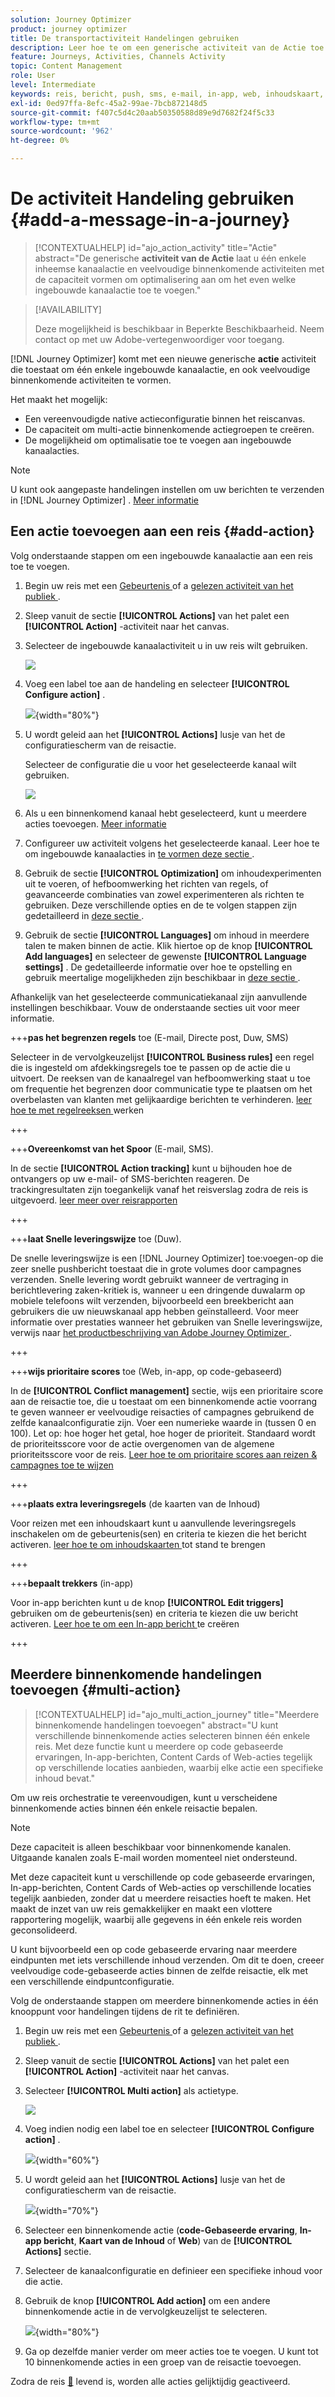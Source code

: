 ```yaml
---
solution: Journey Optimizer
product: journey optimizer
title: De transportactiviteit Handelingen gebruiken
description: Leer hoe te om een generische activiteit van de Actie toe te voegen om enige acties en multi-actie binnenkomende actiegroepen binnen het reiscanvas te vormen.
feature: Journeys, Activities, Channels Activity
topic: Content Management
role: User
level: Intermediate
keywords: reis, bericht, push, sms, e-mail, in-app, web, inhoudskaart, op code gebaseerde ervaring
exl-id: 0ed97ffa-8efc-45a2-99ae-7bcb872148d5
source-git-commit: f407c5d4c20aab50350588d89e9d7682f24f5c33
workflow-type: tm+mt
source-wordcount: '962'
ht-degree: 0%

---
```


# De activiteit Handeling gebruiken {#add-a-message-in-a-journey}

>[!CONTEXTUALHELP]
>id="ajo_action_activity"
>title="Actie"
>abstract="De generische **activiteit van de Actie** laat u één enkele inheemse kanaalactie en veelvoudige binnenkomende activiteiten met de capaciteit vormen om optimalisering aan om het even welke ingebouwde kanaalactie toe te voegen."

>[!AVAILABILITY]
>
>Deze mogelijkheid is beschikbaar in Beperkte Beschikbaarheid. Neem contact op met uw Adobe-vertegenwoordiger voor toegang.

[!DNL Journey Optimizer] komt met een nieuwe generische **actie** activiteit die toestaat om één enkele ingebouwde kanaalactie, en ook veelvoudige binnenkomende activiteiten te vormen.

Het maakt het mogelijk:

* Een vereenvoudigde native actieconfiguratie binnen het reiscanvas.
* De capaciteit om multi-actie binnenkomende actiegroepen te creëren.
* De mogelijkheid om optimalisatie toe te voegen aan ingebouwde kanaalacties.

>[!NOTE]
>
>U kunt ook aangepaste handelingen instellen om uw berichten te verzenden in [!DNL Journey Optimizer] . [Meer informatie](#recommendation)

## Een actie toevoegen aan een reis  {#add-action}

Volg onderstaande stappen om een ingebouwde kanaalactie aan een reis toe te voegen.

1. Begin uw reis met een [ Gebeurtenis ](general-events.md) of a [ gelezen activiteit van het publiek ](read-audience.md).

1. Sleep vanuit de sectie **[!UICONTROL Actions]** van het palet een **[!UICONTROL Action]** -activiteit naar het canvas.

1. Selecteer de ingebouwde kanaalactiviteit u in uw reis wilt gebruiken.

   ![](assets/journey-action-type-cbe.png)

1. Voeg een label toe aan de handeling en selecteer **[!UICONTROL Configure action]** .

   ![](assets/journey-action-configure.png){width="80%"}

1. U wordt geleid aan het **[!UICONTROL Actions]** lusje van het de configuratiescherm van de reisactie.

   Selecteer de configuratie die u voor het geselecteerde kanaal wilt gebruiken.

   ![](assets/journey-action-actions-tab.png)

1. Als u een binnenkomend kanaal hebt geselecteerd, kunt u meerdere acties toevoegen. [Meer informatie](#multi-action)

1. Configureer uw activiteit volgens het geselecteerde kanaal. Leer hoe te om ingebouwde kanaalacties in [ te vormen deze sectie ](journeys-message.md).

1. Gebruik de sectie **[!UICONTROL Optimization]** om inhoudexperimenten uit te voeren, of hefboomwerking het richten van regels, of geavanceerde combinaties van zowel experimenteren als richten te gebruiken. Deze verschillende opties en de te volgen stappen zijn gedetailleerd in [ deze sectie ](../campaigns/campaigns-message-optimization.md).

1. Gebruik de sectie **[!UICONTROL Languages]** om inhoud in meerdere talen te maken binnen de actie. Klik hiertoe op de knop **[!UICONTROL Add languages]** en selecteer de gewenste **[!UICONTROL Language settings]** . De gedetailleerde informatie over hoe te opstelling en gebruik meertalige mogelijkheden zijn beschikbaar in [ deze sectie ](../content-management/multilingual-gs.md).

Afhankelijk van het geselecteerde communicatiekanaal zijn aanvullende instellingen beschikbaar. Vouw de onderstaande secties uit voor meer informatie.

+++**pas het begrenzen regels** toe (E-mail, Directe post, Duw, SMS)

Selecteer in de vervolgkeuzelijst **[!UICONTROL Business rules]** een regel die is ingesteld om afdekkingsregels toe te passen op de actie die u uitvoert. De reeksen van de kanaalregel van hefboomwerking staat u toe om frequentie het begrenzen door communicatie type te plaatsen om het overbelasten van klanten met gelijkaardige berichten te verhinderen. [ leer hoe te met regelreeksen ](../conflict-prioritization/rule-sets.md) werken

+++

+++**Overeenkomst van het Spoor** (E-mail, SMS).

In de sectie **[!UICONTROL Action tracking]** kunt u bijhouden hoe de ontvangers op uw e-mail- of SMS-berichten reageren. De trackingresultaten zijn toegankelijk vanaf het reisverslag zodra de reis is uitgevoerd. [ leer meer over reisrapporten ](../reports/journey-global-report-cja.md)

+++

+++**laat Snelle leveringswijze** toe (Duw).

De snelle leveringswijze is een [!DNL Journey Optimizer] toe:voegen-op die zeer snelle pushbericht toestaat die in grote volumes door campagnes verzenden. Snelle levering wordt gebruikt wanneer de vertraging in berichtlevering zaken-kritiek is, wanneer u een dringende duwalarm op mobiele telefoons wilt verzenden, bijvoorbeeld een breekbericht aan gebruikers die uw nieuwskanaal app hebben geïnstalleerd. Voor meer informatie over prestaties wanneer het gebruiken van Snelle leveringswijze, verwijs naar [ het productbeschrijving van Adobe Journey Optimizer ](https://helpx.adobe.com/nl/legal/product-descriptions/adobe-journey-optimizer.html).

+++

+++**wijs prioritaire scores** toe (Web, in-app, op code-gebaseerd)

In de **[!UICONTROL Conflict management]** sectie, wijs een prioritaire score aan de reisactie toe, die u toestaat om een binnenkomende actie voorrang te geven wanneer er veelvoudige reisacties of campagnes gebruikend de zelfde kanaalconfiguratie zijn. Voer een numerieke waarde in (tussen 0 en 100). Let op: hoe hoger het getal, hoe hoger de prioriteit. Standaard wordt de prioriteitsscore voor de actie overgenomen van de algemene prioriteitsscore voor de reis. [ Leer hoe te om prioritaire scores aan reizen &amp; campagnes toe te wijzen ](../conflict-prioritization/priority-scores.md)

+++

+++**plaats extra leveringsregels** (de kaarten van de Inhoud)

Voor reizen met een inhoudskaart kunt u aanvullende leveringsregels inschakelen om de gebeurtenis(sen) en criteria te kiezen die het bericht activeren. [ leer hoe te om inhoudskaarten ](../content-card/create-content-card.md) tot stand te brengen

+++

+++**bepaalt trekkers** (in-app)

Voor in-app berichten kunt u de knop **[!UICONTROL Edit triggers]** gebruiken om de gebeurtenis(sen) en criteria te kiezen die uw bericht activeren. [ Leer hoe te om een In-app bericht ](../in-app/create-in-app.md) te creëren

+++

## Meerdere binnenkomende handelingen toevoegen {#multi-action}

>[!CONTEXTUALHELP]
>id="ajo_multi_action_journey"
>title="Meerdere binnenkomende handelingen toevoegen"
>abstract="U kunt verschillende binnenkomende acties selecteren binnen één enkele reis. Met deze functie kunt u meerdere op code gebaseerde ervaringen, In-app-berichten, Content Cards of Web-acties tegelijk op verschillende locaties aanbieden, waarbij elke actie een specifieke inhoud bevat."

Om uw reis orchestratie te vereenvoudigen, kunt u verscheidene binnenkomende acties binnen één enkele reisactie bepalen.

>[!NOTE]
>
>Deze capaciteit is alleen beschikbaar voor binnenkomende kanalen. Uitgaande kanalen zoals E-mail worden momenteel niet ondersteund.

Met deze capaciteit kunt u verschillende op code gebaseerde ervaringen, In-app-berichten, Content Cards of Web-acties op verschillende locaties tegelijk aanbieden, zonder dat u meerdere reisacties hoeft te maken. Het maakt de inzet van uw reis gemakkelijker en maakt een vlottere rapportering mogelijk, waarbij alle gegevens in één enkele reis worden geconsolideerd.

U kunt bijvoorbeeld een op code gebaseerde ervaring naar meerdere eindpunten met iets verschillende inhoud verzenden. Om dit te doen, creeer veelvoudige code-gebaseerde acties binnen de zelfde reisactie, elk met een verschillende eindpuntconfiguratie.

Volg de onderstaande stappen om meerdere binnenkomende acties in één knooppunt voor handelingen tijdens de rit te definiëren.

1. Begin uw reis met een [ Gebeurtenis ](general-events.md) of a [ gelezen activiteit van het publiek ](read-audience.md).

1. Sleep vanuit de sectie **[!UICONTROL Actions]** van het palet een **[!UICONTROL Action]** -activiteit naar het canvas.

1. Selecteer **[!UICONTROL Multi action]** als actietype.

   ![](assets/journey-multi-action.png)

1. Voeg indien nodig een label toe en selecteer **[!UICONTROL Configure action]** .

   ![](assets/journey-multi-action-configure.png){width="60%"}

1. U wordt geleid aan het **[!UICONTROL Actions]** lusje van het de configuratiescherm van de reisactie.

   ![](assets/journey-multi-action-configuration.png){width="70%"}

1. Selecteer een binnenkomende actie (**code-Gebaseerde ervaring**, **In-app bericht**, **Kaart van de Inhoud** of **Web**) van de **[!UICONTROL Actions]** sectie.

1. Selecteer de kanaalconfiguratie en definieer een specifieke inhoud voor die actie.

1. Gebruik de knop **[!UICONTROL Add action]** om een andere binnenkomende actie in de vervolgkeuzelijst te selecteren.

   ![](assets/journey-multi-action-add.png){width="80%"}

1. Ga op dezelfde manier verder om meer acties toe te voegen. U kunt tot 10 binnenkomende acties in een groep van de reisactie toevoegen.

Zodra de reis [&#128279;](publishing-the-journey.md) levend is, worden alle acties gelijktijdig geactiveerd.
<!--
## Next steps {#next}

Once your action is configured, you can design its content. [Learn more]-->
